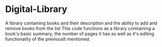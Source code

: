 # Digital-Library
A library containing books and their description and the ability to add and remove books from the list
This code functions as a library comtaining a book's basic summary, the number of pages it has as well as it's editing functionality of the previouslt mentioned.
